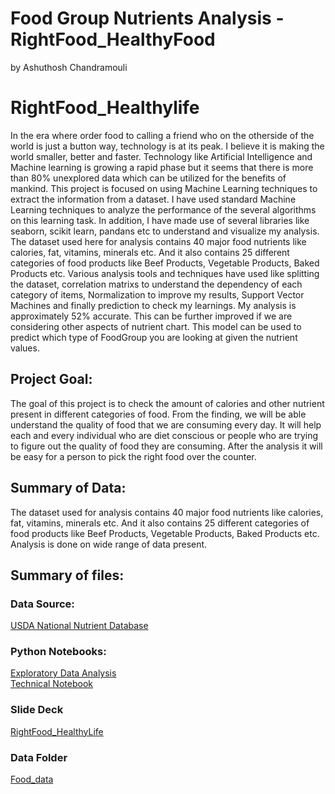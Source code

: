 #  Food Group Nutrients Analysis - RightFood_HealthyFood
by Ashuthosh Chandramouli

# RightFood_Healthylife
In the era where order food to calling a friend who on the otherside of the world is just a button way, technology is at its peak. I believe it is making the world smaller, better and faster. Technology like Artificial Intelligence and Machine learning is growing a rapid phase but it seems that there is more than 80% unexplored data which can be utilized for the benefits of mankind.  This project is focused on using Machine Learning techniques to extract the information from a dataset. I have used standard Machine Learning techniques to analyze the performance of the several algorithms on this learning task. In addition, I have made use of several libraries like seaborn, scikit learn, pandans etc to understand and visualize my analysis. The dataset used here for analysis contains 40 major food nutrients like calories, fat, vitamins, minerals etc. And it also contains 25 different categories of food products like Beef Products, Vegetable Products, Baked Products etc. Various analysis tools and techniques have used like splitting the dataset, correlation matrixs to understand the dependency of each category of items, Normalization to improve my results, Support Vector Machines and finally prediction to check my learnings.  My analysis is approximately 52% accurate. This can be further improved if we are considering other aspects of nutrient chart. This model can be used to predict which type of FoodGroup you are looking at given the nutrient values.
  
## Project Goal:
The goal of this project is to check the amount of calories and other nutrient present in different categories of food. From the finding, we will be able understand the quality of food that we are consuming every day. It will help each and every individual who are diet conscious or people who are trying to figure out the quality of food they are consuming. After the analysis it will be easy for a person to pick the right food over the counter.  
## Summary of Data:
The dataset used for analysis contains 40 major food nutrients like calories, fat, vitamins, minerals etc. And it also contains 25 different categories of food products like Beef Products, Vegetable Products, Baked Products etc. Analysis is done on wide range of data present.  

## Summary of files:
### Data Source:
[USDA National Nutrient Database](https://www.kaggle.com/haithemhermessi/usda-national-nutrient-database?select=train.csv)
### Python Notebooks:
[Exploratory Data Analysis](https://github.com/ashuthoshc/RightFood_Healthylife/blob/main/Notebooks/RightFood_HealthyLife_EDA.ipynb)  
[Technical Notebook](https://github.com/ashuthoshc/RightFood_Healthylife/blob/main/Notebooks/RightFood_HealthyLife_TechnicalNotebook1.ipynb)  

### Slide Deck
[RightFood_HealthyLife](https://github.com/ashuthoshc/RightFood_Healthylife/blob/main/Presentation/RightFood_HealthyLife_voice.pptx)  

### Data Folder 
[Food_data](https://github.com/ashuthoshc/RightFood_Healthylife/tree/main/Datasets)



